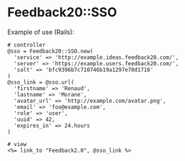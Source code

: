 Feedback20::SSO
======================

Example of use (Rails):

    # controller
    @sso = Feedback20::SSO.new(
      'service' => 'http://example.ideas.feedback20.com/',
      'server' => 'https://example.users.feedback20.com/',
      'salt' => 'bfc9396b7c710746b19a1297e70d1716'
    )
    @sso_link = @sso.url(
      'firstname' => 'Renaud',
      'lastname' => 'Morane',
      'avatar_url' => 'http://example.com/avatar.png',
      'email' => 'foo@example.com',
      'role' => 'user',
      'uuid' => 42,
      'expires_in' => 24.hours
    )
    
    # view
    <%= link_to "Feedback2.0", @sso_link %>